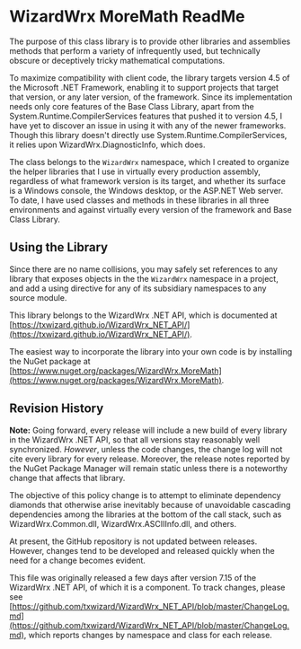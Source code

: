 # WizardWrx MoreMath ReadMe

The purpose of this class library is to provide other libraries and assemblies
methods that perform a variety of infrequently used, but technically obscure or
deceptively tricky mathematical computations.

To maximize compatibility with client code, the library targets version 4.5 of
the Microsoft .NET Framework, enabling it to support projects that target that
version, or any later version, of the framework. Since its implementation needs
only core features of the Base Class Library, apart from the
System.Runtime.CompilerServices features that pushed it to version 4.5, I have
yet to discover an issue in using it with any of the newer frameworks.  Though
this library doesn't directly use System.Runtime.CompilerServices, it relies
upon WizardWrx.DiagnosticInfo, which does.

The class belongs to the `WizardWrx` namespace, which I created to organize the
helper libraries that I use in virtually every production assembly, regardless
of what framework version is its target, and whether its surface is a Windows
console, the Windows desktop, or the ASP.NET Web server. To date, I have used
classes and methods in these libraries in all three environments and against
virtually every version of the framework and Base Class Library.

## Using the Library

Since there are no name collisions, you may safely set references to any library
that exposes objects in the the `WizardWrx` namespace in a project, and add a
using directive for any of its subsidiary namespaces to any source module.

This library belongs to the WizardWrx .NET API, which is documented at
[https://txwizard.github.io/WizardWrx_NET_API/](https://txwizard.github.io/WizardWrx_NET_API/).

The easiest way to incorporate the library into your own code is by installing the NuGet package at
[https://www.nuget.org/packages/WizardWrx.MoreMath](https://www.nuget.org/packages/WizardWrx.MoreMath).


## Revision History

**Note:** Going forward, every release will include a new build of every library in the WizardWrx
.NET API, so that all versions stay reasonably well synchronized. _However_, unless the code changes,
the change log will not cite every library for every release. Moreover, the release notes reported by
the NuGet Package Manager will remain static unless there is a noteworthy change that affects that
library.

The objective of this policy change is to attempt to eliminate dependency diamonds that otherwise
arise inevitably because of unavoidable cascading dependencies among the libraries at the bottom of
the call stack, such as WizardWrx.Common.dll, WizardWrx.ASCIIInfo.dll, and others.

At present, the GitHub repository is not updated between releases. However, changes tend to be developed
and released quickly when the need for a change becomes evident.

This file was originally released a few days after version 7.15 of the WizardWrx .NET API, of which it is a component. To track changes, please see
[https://github.com/txwizard/WizardWrx_NET_API/blob/master/ChangeLog.md](https://github.com/txwizard/WizardWrx_NET_API/blob/master/ChangeLog.md),
which reports changes by namespace and class for each release.